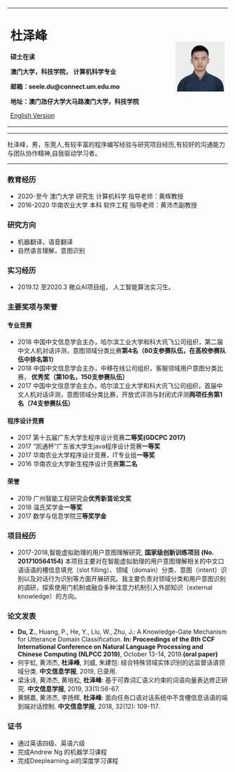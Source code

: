 <div>
<table border="0">
  <tr>
    <td width="75%">
      <h1>杜泽峰</h1>
      <p><b>硕士在读</b></p>
      <p><b>澳门大学，科技学院， 计算机科学专业</b></p>
      <p><b>邮箱：seele.du@connect.um.edu.mo</b></p>
      <p><b>地址：澳门氹仔大学大马路澳门大学，科技学院</b></p>
      <p><a href="/index-en.html">English Version</a></p>
    </td>
    <td width="25%">
      <img src="/RTXseeledu（杜泽峰）.jpg" width="100%">
    </td>
  </tr>
</table>
</div>

---

杜泽峰，男，东莞人,有较丰富的程序编写经验与研究项目经历,有较好的沟通能力与团队协作精神,自我驱动学习者。

---
### 教育经历
- 2020-至今 澳门大学 研究生  计算机科学 指导老师：黄辉教授
- 2016-2020 华南农业大学 本科 软件工程 指导老师：黄沛杰副教授 

### 研究方向
- 机器翻译，语音翻译
- 自然语言理解，意图识别

### 实习经历
- 2019.12 至2020.3 微众AI项目组， 人工智能算法实习生。


### 主要奖项与荣誉

#### 专业竞赛
- 2018 中国中文信息学会主办，哈尔滨工业大学和科大讯飞公司组织，第二届中文人机对话评测，意图领域分类比赛<b>第4名（80支参赛队伍，在高校参赛队伍中排名第1）</b>
- 2018 中国中文信息学会主办，中移在线公司组织，客服领域用户意图分类比赛，<b> 优秀奖（第10名，150支参赛队伍）</b>
- 2017 中国中文信息学会主办，哈尔滨工业大学和科大讯飞公司组织，首届中文人机对话评测，意图领域分类比赛，开放式评测与封闭式评测**两项任务第1名（74支参赛队伍）**

#### 程序设计竞赛
- 2017 第十五届广东大学生程序设计竞赛**二等奖(GDCPC 2017)**
- 2017 “凯通杯”广东省大学生java程序设计竞赛**一等奖**
- 2017 华南农业大学程序设计竞赛，IT专业组**一等奖**
- 2016 华南农业大学新生程序设计竞赛**第二名**

#### 荣誉
- 2019 广州智能工程研究会**优秀新苗论文奖**
- 2018 温氏奖学金**一等奖**
- 2017 数学与信息学院**三等奖学金**

### 项目经历
- 2017-2018,智能虚拟助理的用户意图理解研究, **国家级创新训练项目 (No. 201710564154)** 
本项目主要对在智能虚拟助理的用户意图理解相关的中文口语话语的槽信息填充（slot filling）、领域（domain）分类、意图（intent）识别以及对话行为识别等方面开展研究。我主要负责对领域分类和用户意图识别的调研，探索使用门机制或融合多种注意力机制引入外部知识（external knowledge）的方向。

### 论文发表
-	<b>Du, Z.</b>, Huang, P., He, Y., Liu, W., Zhu, J.: A Knowledge-Gate Mechanism for Utterance Domain Classification. **In: Proceedings of the 8th CCF International Conference on Natural Language Processing and Chinese Computing (NLPCC 2019)**, October 13-14, 2019.<b>(oral paper)</b>
-	何宇虹, 黄沛杰, **杜泽峰**, 刘威, 朱建恺: 结合特殊领域实体识别的远监督话语领域分类. **中文信息学报**, 2019, 已录用. 
-	梁泳诗, 黄沛杰, 黄培松, **杜泽峰**: 基于可靠词汇语义约束的词语向量表达修正研究. **中文信息学报**, 2019, 33(1):56-67. 
-	黄锵嘉, 黄沛杰, 李扬辉, **杜泽峰**: 面向任务口语对话系统中不含槽信息话语的端到端对话控制. **中文信息学报**, 2018, 32(12): 109-117. 

### 证书
-	通过英语四级、英语六级
-	完成Andrew Ng 的机器学习课程
-	完成Deeplearning.ai的深度学习课程

